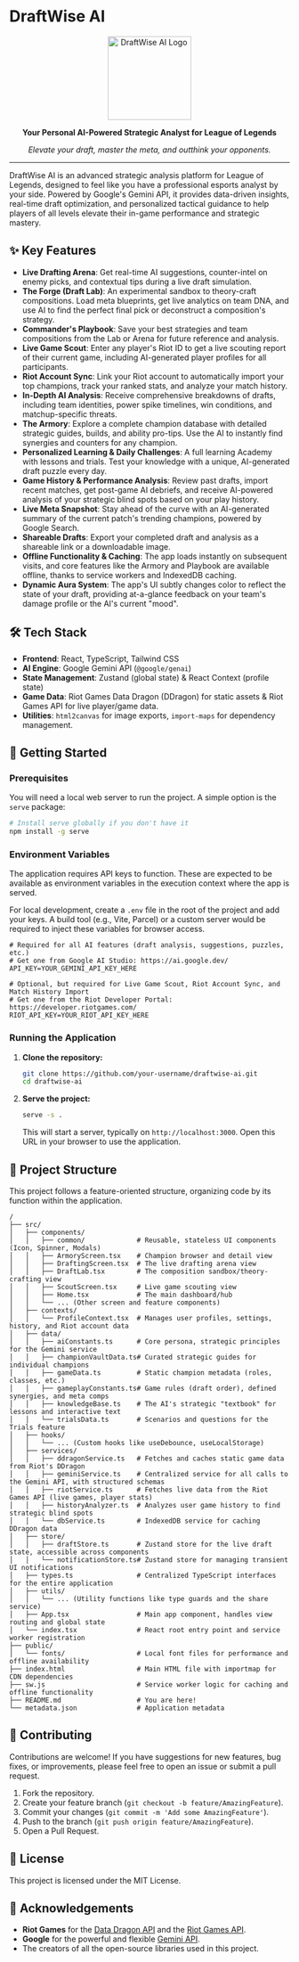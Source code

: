# DraftWise AI

<div align="center">
  <img src="https://storage.googleapis.com/maker-suite-project-files-prod/15b53a0f-f90a-473c-b2b9-e4d6d9d43525/icon.png" alt="DraftWise AI Logo" width="150">
  <p><strong>Your Personal AI-Powered Strategic Analyst for League of Legends</strong></p>
  <p><em>Elevate your draft, master the meta, and outthink your opponents.</em></p>
</div>

---

DraftWise AI is an advanced strategic analysis platform for League of Legends, designed to feel like you have a professional esports analyst by your side. Powered by Google's Gemini API, it provides data-driven insights, real-time draft optimization, and personalized tactical guidance to help players of all levels elevate their in-game performance and strategic mastery.

## ✨ Key Features

-   **Live Drafting Arena**: Get real-time AI suggestions, counter-intel on enemy picks, and contextual tips during a live draft simulation.
-   **The Forge (Draft Lab)**: An experimental sandbox to theory-craft compositions. Load meta blueprints, get live analytics on team DNA, and use AI to find the perfect final pick or deconstruct a composition's strategy.
-   **Commander's Playbook**: Save your best strategies and team compositions from the Lab or Arena for future reference and analysis.
-   **Live Game Scout**: Enter any player's Riot ID to get a live scouting report of their current game, including AI-generated player profiles for all participants.
-   **Riot Account Sync**: Link your Riot account to automatically import your top champions, track your ranked stats, and analyze your match history.
-   **In-Depth AI Analysis**: Receive comprehensive breakdowns of drafts, including team identities, power spike timelines, win conditions, and matchup-specific threats.
-   **The Armory**: Explore a complete champion database with detailed strategic guides, builds, and ability pro-tips. Use the AI to instantly find synergies and counters for any champion.
-   **Personalized Learning & Daily Challenges**: A full learning Academy with lessons and trials. Test your knowledge with a unique, AI-generated draft puzzle every day.
-   **Game History & Performance Analysis**: Review past drafts, import recent matches, get post-game AI debriefs, and receive AI-powered analysis of your strategic blind spots based on your play history.
-   **Live Meta Snapshot**: Stay ahead of the curve with an AI-generated summary of the current patch's trending champions, powered by Google Search.
-   **Shareable Drafts**: Export your completed draft and analysis as a shareable link or a downloadable image.
-   **Offline Functionality & Caching**: The app loads instantly on subsequent visits, and core features like the Armory and Playbook are available offline, thanks to service workers and IndexedDB caching.
-   **Dynamic Aura System**: The app's UI subtly changes color to reflect the state of your draft, providing at-a-glance feedback on your team's damage profile or the AI's current "mood".


## 🛠️ Tech Stack

-   **Frontend**: React, TypeScript, Tailwind CSS
-   **AI Engine**: Google Gemini API (`@google/genai`)
-   **State Management**: Zustand (global state) & React Context (profile state)
-   **Game Data**: Riot Games Data Dragon (DDragon) for static assets & Riot Games API for live player/game data.
-   **Utilities**: `html2canvas` for image exports, `import-maps` for dependency management.


## 🚀 Getting Started

### Prerequisites

You will need a local web server to run the project. A simple option is the `serve` package:
```bash
# Install serve globally if you don't have it
npm install -g serve
```

### Environment Variables

The application requires API keys to function. These are expected to be available as environment variables in the execution context where the app is served.

For local development, create a `.env` file in the root of the project and add your keys. A build tool (e.g., Vite, Parcel) or a custom server would be required to inject these variables for browser access.

```
# Required for all AI features (draft analysis, suggestions, puzzles, etc.)
# Get one from Google AI Studio: https://ai.google.dev/
API_KEY=YOUR_GEMINI_API_KEY_HERE

# Optional, but required for Live Game Scout, Riot Account Sync, and Match History Import
# Get one from the Riot Developer Portal: https://developer.riotgames.com/
RIOT_API_KEY=YOUR_RIOT_API_KEY_HERE
```

### Running the Application

1.  **Clone the repository:**
    ```bash
    git clone https://github.com/your-username/draftwise-ai.git
    cd draftwise-ai
    ```

2.  **Serve the project:**
    ```bash
    serve -s .
    ```
    This will start a server, typically on `http://localhost:3000`. Open this URL in your browser to use the application.


## 📁 Project Structure

This project follows a feature-oriented structure, organizing code by its function within the application.

```
/
├── src/
│   ├── components/
│   │   ├── common/             # Reusable, stateless UI components (Icon, Spinner, Modals)
│   │   ├── ArmoryScreen.tsx    # Champion browser and detail view
│   │   ├── DraftingScreen.tsx  # The live drafting arena view
│   │   ├── DraftLab.tsx        # The composition sandbox/theory-crafting view
│   │   ├── ScoutScreen.tsx     # Live game scouting view
│   │   ├── Home.tsx            # The main dashboard/hub
│   │   └── ... (Other screen and feature components)
│   ├── contexts/
│   │   └── ProfileContext.tsx  # Manages user profiles, settings, history, and Riot account data
│   ├── data/
│   │   ├── aiConstants.ts      # Core persona, strategic principles for the Gemini service
│   │   ├── championVaultData.ts# Curated strategic guides for individual champions
│   │   ├── gameData.ts         # Static champion metadata (roles, classes, etc.)
│   │   ├── gameplayConstants.ts# Game rules (draft order), defined synergies, and meta comps
│   │   ├── knowledgeBase.ts    # The AI's strategic "textbook" for lessons and interactive text
│   │   └── trialsData.ts       # Scenarios and questions for the Trials feature
│   ├── hooks/
│   │   └── ... (Custom hooks like useDebounce, useLocalStorage)
│   ├── services/
│   │   ├── ddragonService.ts   # Fetches and caches static game data from Riot's DDragon
│   │   ├── geminiService.ts    # Centralized service for all calls to the Gemini API, with structured schemas
│   │   ├── riotService.ts      # Fetches live data from the Riot Games API (live games, player stats)
│   │   ├── historyAnalyzer.ts  # Analyzes user game history to find strategic blind spots
│   │   └── dbService.ts        # IndexedDB service for caching DDragon data
│   ├── store/
│   │   ├── draftStore.ts       # Zustand store for the live draft state, accessible across components
│   │   └── notificationStore.ts# Zustand store for managing transient UI notifications
│   ├── types.ts                # Centralized TypeScript interfaces for the entire application
│   ├── utils/
│   │   └── ... (Utility functions like type guards and the share service)
│   ├── App.tsx                 # Main app component, handles view routing and global state
│   └── index.tsx               # React root entry point and service worker registration
├── public/
│   └── fonts/                  # Local font files for performance and offline availability
├── index.html                  # Main HTML file with importmap for CDN dependencies
├── sw.js                       # Service worker logic for caching and offline functionality
├── README.md                   # You are here!
└── metadata.json               # Application metadata
```

## 🤝 Contributing

Contributions are welcome! If you have suggestions for new features, bug fixes, or improvements, please feel free to open an issue or submit a pull request.

1.  Fork the repository.
2.  Create your feature branch (`git checkout -b feature/AmazingFeature`).
3.  Commit your changes (`git commit -m 'Add some AmazingFeature'`).
4.  Push to the branch (`git push origin feature/AmazingFeature`).
5.  Open a Pull Request.

## 📄 License

This project is licensed under the MIT License.

## 🙏 Acknowledgements

-   **Riot Games** for the [Data Dragon API](https://developer.riotgames.com/docs/lol#data-dragon) and the [Riot Games API](https://developer.riotgames.com/).
-   **Google** for the powerful and flexible [Gemini API](https://ai.google.dev/).
-   The creators of all the open-source libraries used in this project.

